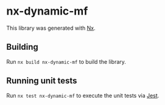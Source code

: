 # nx-dynamic-mf

This library was generated with [Nx](https://nx.dev).

## Building

Run `nx build nx-dynamic-mf` to build the library.

## Running unit tests

Run `nx test nx-dynamic-mf` to execute the unit tests via [Jest](https://jestjs.io).
